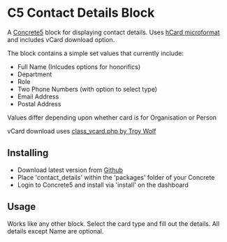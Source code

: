 C5 Contact Details Block
========================

A [Concrete5](http://concrete5.org) block for displaying contact details. Uses [hCard microformat](http://microformats.org/wiki/hcard) and includes vCard download option.

The block contains a simple set values that currently include:

* Full Name (Inlcudes options for honorifics)
* Department
* Role
* Two Phone Numbers (with option to select type)
* Email Address
* Postal Address

Values differ depending upon whether card is for Organisation or Person

vCard download uses [class_vcard.php by Troy Wolf](http://www.troywolf.com/articles/php/class_vcard/ "class_vcard.php by Troy Wolf")


Installing
----------

* Download latest version from [Github](https://github.com/Ignition-Theory/C5-Contact-Details-Block)
* Place 'contact_details' within the 'packages' folder of your Concrete
* Login to Concrete5 and install via 'install' on the dashboard

Usage
-----

Works like any other block. Select the card type and fill out the details. All details except Name are optional.

